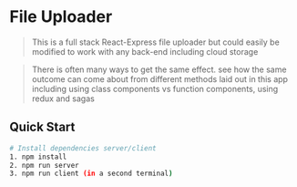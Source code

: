 # File Uploader

> This is a full stack React-Express file uploader but could easily be modified to work with any back-end including cloud storage

> There is often many ways to get the same effect. see how the same outcome can come about from different methods laid out in this app including using class components vs function components, using redux and sagas

## Quick Start



```bash
# Install dependencies server/client
1. npm install
2. npm run server
3. npm run client (in a second terminal)
```
